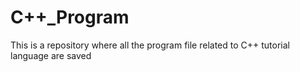 # C++_Program
This is a repository where all the program file related to C++ tutorial language are saved
